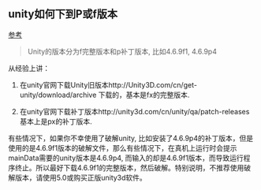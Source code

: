 ## unity如何下到P或f版本
[参考](http://blog.csdn.net/michaelpengcn/article/details/50650834)  

>Unity的版本分为f完整版本和p补丁版本, 比如4.6.9f1, 4.6.9p4

从经验上讲：

1. 在unity官网下载Unity旧版本http://Unity3D.com/cn/get-unity/download/archive 下载的，基本是fx的完整版本.

2. 在unity官网下载补丁版本http://unity3d.com/cn/unity/qa/patch-releases 基本上是px的补丁版本.

有些情况下，如果你不幸使用了破解unity, 比如安装了4.6.9p4的补丁版本，但是使用的是4.6.9f1版本的破解文件，那么有些情况下，在真机上运行时会提示mainData需要的unity版本是4.6.9p4, 而输入的却是4.6.9f1版本，而导致运行程序终止。所以最好下载4.6.9f1的完整版本，然后破解。特别说明，不推荐使用破解版本，请使用5.0或购买正版unity3d软件。